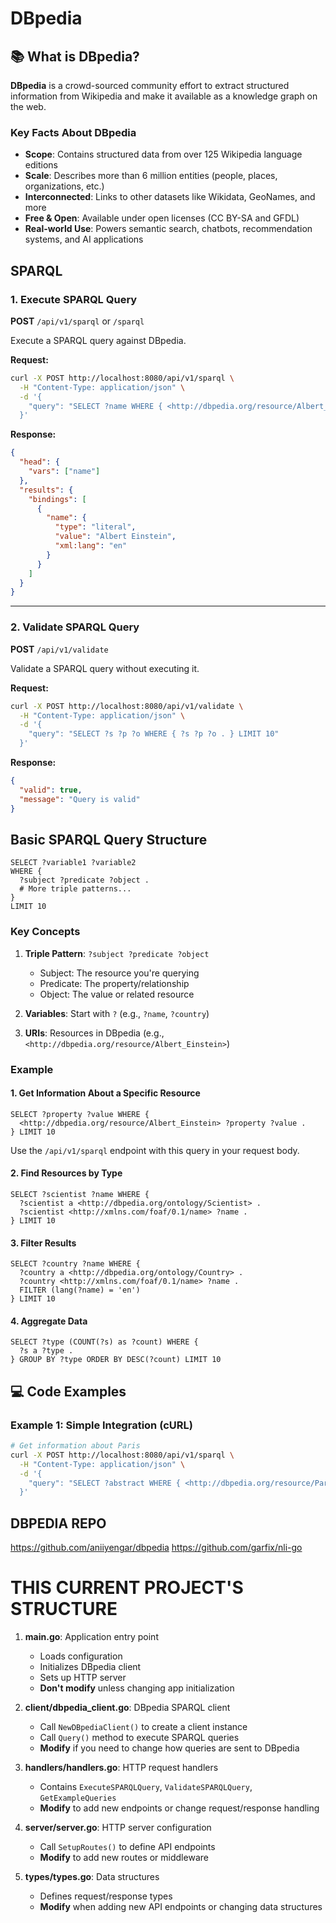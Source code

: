 # DBpedia

## 📚 What is DBpedia?

**DBpedia** is a crowd-sourced community effort to extract structured information from Wikipedia and make it available as a knowledge graph on the web.

### Key Facts About DBpedia

- **Scope**: Contains structured data from over 125 Wikipedia language editions
- **Scale**: Describes more than 6 million entities (people, places, organizations, etc.)
- **Interconnected**: Links to other datasets like Wikidata, GeoNames, and more
- **Free & Open**: Available under open licenses (CC BY-SA and GFDL)
- **Real-world Use**: Powers semantic search, chatbots, recommendation systems, and AI applications

## SPARQL

### 1. Execute SPARQL Query
**POST** `/api/v1/sparql` or `/sparql`

Execute a SPARQL query against DBpedia.

**Request:**
```bash
curl -X POST http://localhost:8080/api/v1/sparql \
  -H "Content-Type: application/json" \
  -d '{
    "query": "SELECT ?name WHERE { <http://dbpedia.org/resource/Albert_Einstein> <http://xmlns.com/foaf/0.1/name> ?name . } LIMIT 1"
  }'
```

**Response:**
```json
{
  "head": {
    "vars": ["name"]
  },
  "results": {
    "bindings": [
      {
        "name": {
          "type": "literal",
          "value": "Albert Einstein",
          "xml:lang": "en"
        }
      }
    ]
  }
}
```

---

### 2. Validate SPARQL Query
**POST** `/api/v1/validate`

Validate a SPARQL query without executing it.

**Request:**
```bash
curl -X POST http://localhost:8080/api/v1/validate \
  -H "Content-Type: application/json" \
  -d '{
    "query": "SELECT ?s ?p ?o WHERE { ?s ?p ?o . } LIMIT 10"
  }'
```

**Response:**
```json
{
  "valid": true,
  "message": "Query is valid"
}
```

## Basic SPARQL Query Structure

```sparql
SELECT ?variable1 ?variable2
WHERE {
  ?subject ?predicate ?object .
  # More triple patterns...
}
LIMIT 10
```

### Key Concepts

1. **Triple Pattern**: `?subject ?predicate ?object`
   - Subject: The resource you're querying
   - Predicate: The property/relationship
   - Object: The value or related resource

2. **Variables**: Start with `?` (e.g., `?name`, `?country`)

3. **URIs**: Resources in DBpedia (e.g., `<http://dbpedia.org/resource/Albert_Einstein>`)

### Example

#### 1. Get Information About a Specific Resource

```sparql
SELECT ?property ?value WHERE {
  <http://dbpedia.org/resource/Albert_Einstein> ?property ?value .
} LIMIT 10
```

Use the `/api/v1/sparql` endpoint with this query in your request body.

#### 2. Find Resources by Type

```sparql
SELECT ?scientist ?name WHERE {
  ?scientist a <http://dbpedia.org/ontology/Scientist> .
  ?scientist <http://xmlns.com/foaf/0.1/name> ?name .
} LIMIT 10
```

#### 3. Filter Results

```sparql
SELECT ?country ?name WHERE {
  ?country a <http://dbpedia.org/ontology/Country> .
  ?country <http://xmlns.com/foaf/0.1/name> ?name .
  FILTER (lang(?name) = 'en')
} LIMIT 10
```

#### 4. Aggregate Data

```sparql
SELECT ?type (COUNT(?s) as ?count) WHERE {
  ?s a ?type .
} GROUP BY ?type ORDER BY DESC(?count) LIMIT 10
```

## 💻 Code Examples

### Example 1: Simple Integration (cURL)

```bash
# Get information about Paris
curl -X POST http://localhost:8080/api/v1/sparql \
  -H "Content-Type: application/json" \
  -d '{
    "query": "SELECT ?abstract WHERE { <http://dbpedia.org/resource/Paris> <http://dbpedia.org/ontology/abstract> ?abstract . FILTER (lang(?abstract) = \"en\") } LIMIT 1"
  }'
```

## DBPEDIA REPO
https://github.com/aniiyengar/dbpedia
https://github.com/garfix/nli-go

# THIS CURRENT PROJECT'S STRUCTURE

1. **main.go**: Application entry point
   - Loads configuration
   - Initializes DBpedia client
   - Sets up HTTP server
   - **Don't modify** unless changing app initialization

2. **client/dbpedia_client.go**: DBpedia SPARQL client
   - Call `NewDBpediaClient()` to create a client instance
   - Call `Query()` method to execute SPARQL queries
   - **Modify** if you need to change how queries are sent to DBpedia

3. **handlers/handlers.go**: HTTP request handlers
   - Contains `ExecuteSPARQLQuery`, `ValidateSPARQLQuery`, `GetExampleQueries`
   - **Modify** to add new endpoints or change request/response handling

4. **server/server.go**: HTTP server configuration
   - Call `SetupRoutes()` to define API endpoints
   - **Modify** to add new routes or middleware

5. **types/types.go**: Data structures
   - Defines request/response types
   - **Modify** when adding new API endpoints or changing data structures